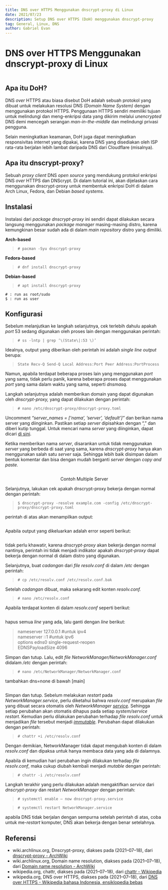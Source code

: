 ```yaml
---
title: DNS over HTTPS Menggunakan dnscrypt-proxy di Linux
date: 2021/07/23
description: Setup DNS over HTTPS (DoH) menggunakan dnscrypt-proxy
tag: General, Linux, DNS
author: Gabriel Evan
---
```


# DNS over HTTPS Menggunakan dnscrypt-proxy di Linux

<img src="https://raw.githubusercontent.com/Evan-aja/Blog-ku/main/resource/DNS%20over%20HTTPS%20Menggunakan%20dnscrypt-proxy%20di%C2%A0Linux/pic1.png" title="" alt="" data-align="center"/>

## **Apa itu DoH?**

DNS *over* HTTPS atau biasa disebut DoH adalah sebuah protokol yang dibuat untuk melakukan resolusi DNS *(Domain Name System)* dengan menggunakan protokol HTTPS. Penggunaan HTTPS sendiri memiliki tujuan untuk melindungi dan meng-enkripsi data yang dikirim melalui *unencrypted* DNS demi mencegah serangan *man-in-the-middle* dan melindungi privasi pengguna.

Selain meningkatkan keamanan, DoH juga dapat meningkatkan responsivitas internet yang dipakai, karena DNS yang disediakan oleh ISP rata-rata berjalan lebih lambat daripada DNS dari Cloudflare (misalnya).

## **Apa itu dnscrypt-proxy?**

Sebuah *proxy client* DNS *open source* yang mendukung protokol enkripsi DNS *over* HTTPS dan DNScrypt. Di dalam tutorial ini, akan dijelaskan cara menggunakan dnscrypt-proxy untuk membentuk enkripsi DoH di dalam Arch Linux, Fedora, dan Debian *based systems*.

## **Instalasi**

Instalasi dari *package dnscrypt-proxy* ini sendiri dapat dilakukan secara langsung menggunakan *package manager* masing-masing distro, karena kemungkinan besar sudah ada di dalam *main repository* distro yang dimiliki.

**Arch-based**

> ```# pacman -Syu dnscrypt-proxy```

**Fedora-based**

> ```# dnf install dnscrypt-proxy```

**Debian-based**

> ```# apt install dnscrypt-proxy```

```
# : run as root/sudo
$ : run as user
```

## **Konfigurasi**

Sebelum melanjutkan ke langkah selanjutnya, cek terlebih dahulu apakah *port* 53 sedang digunakan oleh proses lain dengan menggunakan perintah:

> ```# ss -lntp | grep ‘\(State\|:53 \)’```

Idealnya, output yang diberikan oleh perintah ini adalah *single line output* berupa:

> ```State Recv-Q Send-Q Local Address:Port Peer Address:PortProcess```

Namun, apabila terdapat beberapa proses lain yang menggunakan *port* yang sama, tidak perlu panik, karena beberapa proses dapat menggunakan *port* yang sama dalam waktu yang sama, seperti *dnsmasq.*

Langkah selanjutnya adalah memberikan domain yang dapat digunakan oleh *dnscrypt-proxy,* yang dapat dilakukan dengan perintah:

> ```# nano /etc/dnscrypt-proxy/dnscrypt-proxy.toml```

Uncomment *“server_names = [‘nama’, ’server’, ’default’]”* dan berikan nama server yang diinginkan. Pastikan setiap *server* dipisahkan dengan “,” dan diberi kutip tunggal. Untuk mencari nama *server* yang diinginkan, dapat dicari [di sini](https://dnscrypt.info/public-servers/).

Ketika memberikan nama *server*, disarankan untuk tidak menggunakan *server* yang berbeda di saat yang sama, karena *dnscrypt-proxy* hanya akan menggunakan salah satu *server* saja. Sehingga lebih baik disimpan dalam bentuk komentar dan bisa dengan mudah berganti *server* dengan *copy and paste.*

<img src="https://raw.githubusercontent.com/Evan-aja/Blog-ku/main/resource/DNS%20over%20HTTPS%20Menggunakan%20dnscrypt-proxy%20di%C2%A0Linux/pic2.png" title="" alt="" data-align="center"/>

<p align="center">Contoh Multiple Server</p>

Selanjutnya, lakukan cek apakah dnscrypt-proxy bekerja dengan normal dengan perintah:

> ```$ dnscrypt-proxy -resolve example.com -config /etc/dnscrypt-proxy/dnscrypt-proxy.toml```

perintah di atas akan menampilkan output:

<img src="https://raw.githubusercontent.com/Evan-aja/Blog-ku/main/resource/DNS%20over%20HTTPS%20Menggunakan%20dnscrypt-proxy%20di%C2%A0Linux/pic3.png" title="" alt="" data-align="center"/>

Apabila output yang dikeluarkan adalah error seperti berikut:

<img src="https://raw.githubusercontent.com/Evan-aja/Blog-ku/main/resource/DNS%20over%20HTTPS%20Menggunakan%20dnscrypt-proxy%20di%C2%A0Linux/pic4.png" title="" alt="" data-align="center"/>

tidak perlu khawatir, karena *dnscrypt-proxy* akan bekerja dengan normal nantinya, perintah ini tidak menjadi indikator apakah *dnscrypt-proxy* dapat bekerja dengan normal di dalam distro yang digunakan.

Selanjutnya, buat *cadangan* dari *file resolv.conf* di dalam */etc* dengan perintah:

> ```# cp /etc/resolv.conf /etc/resolv.conf.bak```

Setelah *cadangan* dibuat, maka sekarang edit konten *resolv.conf.*

> ```# nano /etc/resolv.conf```

Apabila terdapat konten di dalam *resolv.conf* seperti berikut:

<img src="https://raw.githubusercontent.com/Evan-aja/Blog-ku/main/resource/DNS%20over%20HTTPS%20Menggunakan%20dnscrypt-proxy%20di%C2%A0Linux/pic5.png" title="" alt="" data-align="center"/>

hapus semua *line* yang ada, lalu ganti dengan *line* berikut:

> nameserver 127.0.0.1 #untuk ipv4  
> nameserver ::1 #untuk ipv6  
> options edns0 single-request-reopen  
> EDNSPayloadSize 4096

Simpan dan tutup. Lalu, edit *file NetworkManager/NetworkManager.conf* didalam */etc* dengan perintah:

> ```# nano /etc/NetworkManager/NetworkManager.conf```

tambahkan dns=none di bawah [main]

<img src="https://raw.githubusercontent.com/Evan-aja/Blog-ku/main/resource/DNS%20over%20HTTPS%20Menggunakan%20dnscrypt-proxy%20di%C2%A0Linux/pic6.png" title="" alt="" data-align="center"/>

Simpan dan tutup. Sebelum melakukan *restart* pada *NetworkManager.service*, perlu diketahui bahwa *resolv.conf* merupakan *file* yang dibuat secara otomatis oleh *NetworkManager* [*service*](https://en.wikipedia.org/wiki/Daemon_%28computing%29)*.* Sehingga setiap perubahan akan otomatis dihapus pada setiap *system/service* *restart*. Kemudian perlu dilakukan perubahan terhadap *file resolv.conf* untuk menjadikan *file* tersebut menjadi [*immutable*](https://en.wikipedia.org/wiki/Chattr)*.* Perubahan dapat dilakukan dengan perintah:

> ```# chattr +i /etc/resolv.conf```

Dengan demikian, NetworkManager tidak dapat mengubah konten di dalam *resolv.conf* dan dipaksa untuk hanya membaca data yang ada di dalamnya.

Apabila di kemudian hari perubahan ingin dilakukan terhadap *file resolv.conf*, maka cukup diubah kembali menjadi *mutable* dengan perintah:

> ```# chattr -i /etc/resolv.conf```

Langkah terakhir yang perlu dilakukan adalah mengaktifkan *service* dari *dnscrypt-proxy* dan restart *NetworkManager* dengan perintah:

> ```# systemctl enable — now dnscrypt-proxy.service```

> ```# systemctl restart NetworkManager.service```

apabila DNS tidak berjalan dengan sempurna setelah perintah di atas, coba untuk me-*restart* komputer, DNS akan bekerja dengan benar setelahnya.

## Referensi

- wiki.archlinux.org, Dnscrypt-proxy, diakses pada (2021–07–18), dari [dnscrypt-proxy - ArchWiki](https://wiki.archlinux.org/title/Dnscrypt-proxy)
- wiki.archlinux.org, Domain name resolution, diakses pada (2021–07–18), dari [Domain name resolution - ArchWiki](https://wiki.archlinux.org/title/Domain_name_resolution)
- wikipedia.org, chattr, diakses pada (2021–07–18), dari [chattr - Wikipedia](https://en.wikipedia.org/wiki/Chattr)
- wikipedia.org, DNS over HTTPS, diakses pada (2021–07–18), dari [DNS over HTTPS - Wikipedia bahasa Indonesia, ensiklopedia bebas](https://id.wikipedia.org/wiki/DNS_over_HTTPS)
